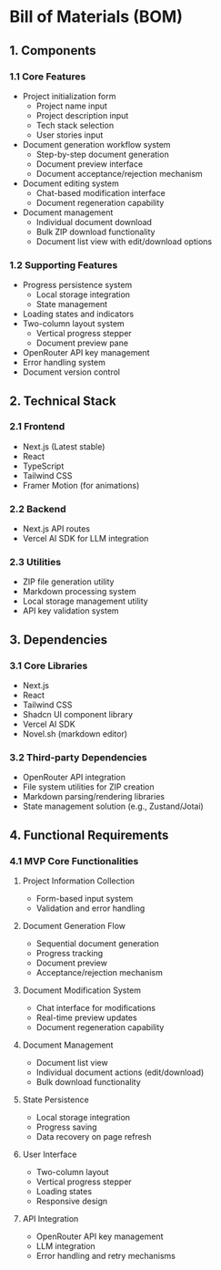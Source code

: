# Bill of Materials (BOM)

## 1. Components

### 1.1 Core Features
- Project initialization form
  - Project name input
  - Project description input
  - Tech stack selection
  - User stories input
- Document generation workflow system
  - Step-by-step document generation
  - Document preview interface
  - Document acceptance/rejection mechanism
- Document editing system
  - Chat-based modification interface
  - Document regeneration capability
- Document management
  - Individual document download
  - Bulk ZIP download functionality
  - Document list view with edit/download options

### 1.2 Supporting Features
- Progress persistence system
  - Local storage integration
  - State management
- Loading states and indicators
- Two-column layout system
  - Vertical progress stepper
  - Document preview pane
- OpenRouter API key management
- Error handling system
- Document version control

## 2. Technical Stack

### 2.1 Frontend
- Next.js (Latest stable)
- React
- TypeScript
- Tailwind CSS
- Framer Motion (for animations)

### 2.2 Backend
- Next.js API routes
- Vercel AI SDK for LLM integration

### 2.3 Utilities
- ZIP file generation utility
- Markdown processing system
- Local storage management utility
- API key validation system

## 3. Dependencies

### 3.1 Core Libraries
- Next.js
- React
- Tailwind CSS
- Shadcn UI component library
- Vercel AI SDK
- Novel.sh (markdown editor)

### 3.2 Third-party Dependencies
- OpenRouter API integration
- File system utilities for ZIP creation
- Markdown parsing/rendering libraries
- State management solution (e.g., Zustand/Jotai)

## 4. Functional Requirements

### 4.1 MVP Core Functionalities
1. Project Information Collection
   - Form-based input system
   - Validation and error handling

2. Document Generation Flow
   - Sequential document generation
   - Progress tracking
   - Document preview
   - Acceptance/rejection mechanism

3. Document Modification System
   - Chat interface for modifications
   - Real-time preview updates
   - Document regeneration capability

4. Document Management
   - Document list view
   - Individual document actions (edit/download)
   - Bulk download functionality

5. State Persistence
   - Local storage integration
   - Progress saving
   - Data recovery on page refresh

6. User Interface
   - Two-column layout
   - Vertical progress stepper
   - Loading states
   - Responsive design

7. API Integration
   - OpenRouter API key management
   - LLM integration
   - Error handling and retry mechanisms
